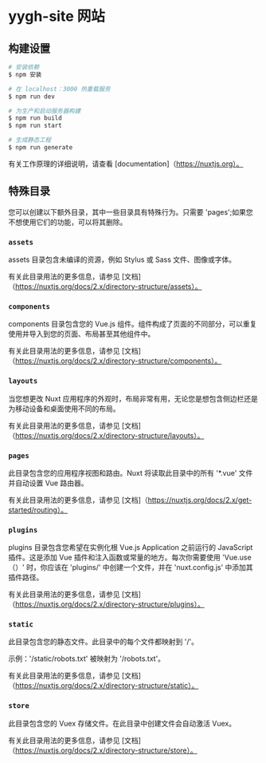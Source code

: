 # yygh-site 网站

## 构建设置

```bash
# 安装依赖
$ npm 安装

# 在 localhost：3000 热重载服务
$ npm run dev

# 为生产和启动服务器构建
$ npm run build
$ npm run start

# 生成静态工程
$ npm run generate
```

有关工作原理的详细说明，请查看 [documentation]（https://nuxtjs.org）。

## 特殊目录

您可以创建以下额外目录，其中一些目录具有特殊行为。只需要 'pages';如果您不想使用它们的功能，可以将其删除。

### `assets`

assets 目录包含未编译的资源，例如 Stylus 或 Sass 文件、图像或字体。

有关此目录用法的更多信息，请参见 [文档]（https://nuxtjs.org/docs/2.x/directory-structure/assets）。

### `components`

components 目录包含您的 Vue.js 组件。组件构成了页面的不同部分，可以重复使用并导入到您的页面、布局甚至其他组件中。

有关此目录用法的更多信息，请参见 [文档]（https://nuxtjs.org/docs/2.x/directory-structure/components）。

### `layouts`

当您想更改 Nuxt 应用程序的外观时，布局非常有用，无论您是想包含侧边栏还是为移动设备和桌面使用不同的布局。

有关此目录用法的更多信息，请参见 [文档]（https://nuxtjs.org/docs/2.x/directory-structure/layouts）。

### `pages`

此目录包含您的应用程序视图和路由。Nuxt 将读取此目录中的所有 '*.vue' 文件并自动设置 Vue 路由器。

有关此目录用法的更多信息，请参见 [文档]（https://nuxtjs.org/docs/2.x/get-started/routing）。

### `plugins`

plugins 目录包含您希望在实例化根 Vue.js Application 之前运行的 JavaScript 插件。这是添加 Vue
插件和注入函数或常量的地方。每次你需要使用 'Vue.use（）' 时，你应该在 'plugins/' 中创建一个文件，并在 'nuxt.config.js'
中添加其插件路径。

有关此目录用法的更多信息，请参见 [文档]（https://nuxtjs.org/docs/2.x/directory-structure/plugins）。

### `static`

此目录包含您的静态文件。此目录中的每个文件都映射到 '/'。

示例：'/static/robots.txt' 被映射为 '/robots.txt'。

有关此目录用法的更多信息，请参见 [文档]（https://nuxtjs.org/docs/2.x/directory-structure/static）。

### `store`

此目录包含您的 Vuex 存储文件。在此目录中创建文件会自动激活 Vuex。

有关此目录用法的更多信息，请参见 [文档]（https://nuxtjs.org/docs/2.x/directory-structure/store）。
